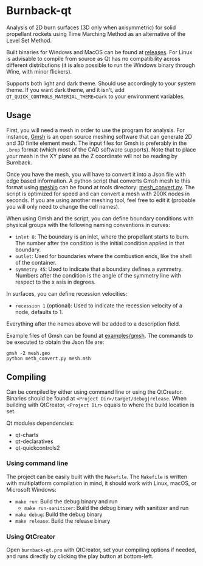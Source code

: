 # Burnback-qt

Analysis of 2D burn surfaces (3D only when axisymmetric) for solid propellant rockets using Time Marching Method as an alternative of the Level Set Method.

Built binaries for Windows and MacOS can be found at [releases](https://github.com/iffse/burnback-qt/releases). For Linux is advisable to compile from source as Qt has no compatibility across different distributions (it is also possible to run the Windows binary through Wine, with minor flickers).

Supports both light and dark theme. Should use accordingly to your system theme. If you want dark theme, and it isn't, add `QT_QUICK_CONTROLS_MATERIAL_THEME=Dark` to your environment variables.

## Usage

First, you will need a mesh in order to use the program for analysis. For instance, [Gmsh](https://gmsh.info/) is an open source meshing software that can generate 2D and 3D finite element mesh. The input files for Gmsh is preferably in the `.brep` format (which most of the CAD software supports). Note that to place your mesh in the XY plane as the Z coordinate will not be reading by Burnback.

Once you have the mesh, you will have to convert it into a Json file with edge based information. A python script that converts Gmsh mesh to this format using [meshio](https://github.com/nschloe/meshio) can be found at tools directory: [mesh_convert.py](./tools/mesh_convert.py). The script is optimized for speed and can convert a mesh with 200K nodes in seconds. If you are using another meshing tool, feel free to edit it (probable you will only need to change the cell names).

When using Gmsh and the script, you can define boundary conditions with physical groups with the following naming conventions in curves:

- `inlet 0`: The boundary is an inlet, where the propellant starts to burn. The number after the condition is the initial condition applied in that boundary.
- `outlet`: Used for boundaries where the combustion ends, like the shell of the container.
- `symmetry 45`: Used to indicate that a boundary defines a symmetry. Numbers after the condition is the angle of the symmetry line with respect to the x asis in degrees.

In surfaces, you can define recession velocities:

- `recession 1` (optional): Used to indicate the recession velocity of a node, defaults to 1.

Everything after the names above will be added to a description field.

Example files of Gmsh can be found at [examples/gmsh](./examples/gmsh). The commands to be executed to obtain the Json file are:
```shell
gmsh -2 mesh.geo
python meth_convert.py mesh.msh
```

## Compiling

Can be compiled by either using command line or using the QtCreator. Binaries should be found at `<Project Dir>/target/debug|release`. When building with QtCreator, `<Project Dir>` equals to where the build location is set.

Qt modules dependencies:

- qt-charts
- qt-declaratives
- qt-quickcontrols2

### Using command line

The project can be easily built with the `Makefile`. The `Makefile` is written with multiplatform compilation in mind, it should work with Linux, macOS, or Microsoft Windows:

- `make run`: Build the debug binary and run
	- `make run-sanitizer`: Build the debug binary with sanitizer and run
- `make debug`: Build the debug binary
- `make release`: Build the release binary

### Using QtCreator

Open `burnback-qt.pro` with QtCreator, set your compiling options if needed, and runs directly by clicking the play button at bottom-left.

